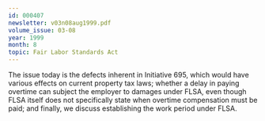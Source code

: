 ```yaml
---
id: 000407
newsletter: v03n08aug1999.pdf
volume_issue: 03-08
year: 1999
month: 8
topic: Fair Labor Standards Act
---
```


The issue today is the defects inherent in Initiative 695, which would have various effects on current property tax laws; whether a delay in paying overtime can subject the employer to damages under FLSA, even though FLSA itself does not specifically state when overtime compensation must be paid; and finally, we discuss establishing the work period under FLSA.